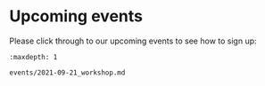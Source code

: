 # Upcoming events

Please click through to our upcoming events to see how to sign up:

```{toctree}
:maxdepth: 1

events/2021-09-21_workshop.md

```